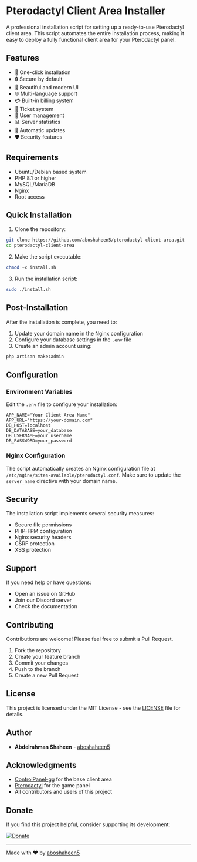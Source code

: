 # Pterodactyl Client Area Installer

A professional installation script for setting up a ready-to-use Pterodactyl client area. This script automates the entire installation process, making it easy to deploy a fully functional client area for your Pterodactyl panel.

## Features

- 🚀 One-click installation
- 🔒 Secure by default
- 🎨 Beautiful and modern UI
- 🌐 Multi-language support
- 💳 Built-in billing system
- 🎫 Ticket system
- 👥 User management
- 📊 Server statistics
- 🔄 Automatic updates
- 🛡️ Security features

## Requirements

- Ubuntu/Debian based system
- PHP 8.1 or higher
- MySQL/MariaDB
- Nginx
- Root access

## Quick Installation

1. Clone the repository:
```bash
git clone https://github.com/aboshaheen5/pterodactyl-client-area.git
cd pterodactyl-client-area
```

2. Make the script executable:
```bash
chmod +x install.sh
```

3. Run the installation script:
```bash
sudo ./install.sh
```

## Post-Installation

After the installation is complete, you need to:

1. Update your domain name in the Nginx configuration
2. Configure your database settings in the `.env` file
3. Create an admin account using:
```bash
php artisan make:admin
```

## Configuration

### Environment Variables

Edit the `.env` file to configure your installation:

```env
APP_NAME="Your Client Area Name"
APP_URL="https://your-domain.com"
DB_HOST=localhost
DB_DATABASE=your_database
DB_USERNAME=your_username
DB_PASSWORD=your_password
```

### Nginx Configuration

The script automatically creates an Nginx configuration file at `/etc/nginx/sites-available/pterodactyl.conf`. Make sure to update the `server_name` directive with your domain name.

## Security

The installation script implements several security measures:

- Secure file permissions
- PHP-FPM configuration
- Nginx security headers
- CSRF protection
- XSS protection

## Support

If you need help or have questions:

- Open an issue on GitHub
- Join our Discord server
- Check the documentation

## Contributing

Contributions are welcome! Please feel free to submit a Pull Request.

1. Fork the repository
2. Create your feature branch
3. Commit your changes
4. Push to the branch
5. Create a new Pull Request

## License

This project is licensed under the MIT License - see the [LICENSE](LICENSE) file for details.

## Author

- **Abdelrahman Shaheen** - [aboshaheen5](https://github.com/aboshaheen5)

## Acknowledgments

- [ControlPanel-gg](https://github.com/ControlPanel-gg/dashboard) for the base client area
- [Pterodactyl](https://pterodactyl.io/) for the game panel
- All contributors and users of this project

## Donate

If you find this project helpful, consider supporting its development:

[![Donate](https://img.shields.io/badge/Donate-PayPal-green.svg)](https://paypal.me/aboshaheen553)

---

Made with ❤️ by [aboshaheen5](https://github.com/aboshaheen5) 